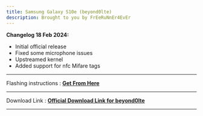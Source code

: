 ```yaml
---
title: Samsung Galaxy S10e (beyond0lte) 
description: Brought to you by FrEeRuNnEr4EvEr
---
```


<b>Changelog 18 Feb 2024:</b>
- Initial official release
- Fixed some microphone issues
- Upstreamed kernel
- Added support for nfc Mifare tags

----
Flashing instructions : [**Get From Here**](https://github.com/Matrixx-Devices/Matrixx-Devices.github.io/blob/main/samsung/beyond0lte_inst.md)

----
Download Link : [**Official Download Link for beyond0lte**](https://sourceforge.net/projects/projectmatrixx/files/Android-14/beyond0lte/)

----
